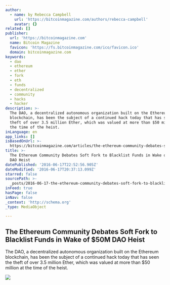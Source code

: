 ```yaml
---
author:
  - name: by Rebecca Campbell
    url: 'https://bitcoinmagazine.com/authors/rebecca-campbell'
    avatar: {}
related: []
publisher:
  url: 'https://bitcoinmagazine.com'
  name: Bitcoin Magazine
  favicon: 'https://fs.bitcoinmagazine.com/ico/favicon.ico'
  domain: bitcoinmagazine.com
keywords:
  - dao
  - ethereum
  - ether
  - fork
  - eth
  - funds
  - decentralized
  - community
  - hacks
  - hacker
description: >-
  The DAO, a decentralized autonomous organization built on the Ethereum
  blockchain, has been the subject of a continued hack today that has seen the
  theft of over 3.5 million Ether, which was valued at more than $50 million at
  the time of the heist.
inLanguage: en
app_links: []
isBasedOnUrl: >-
  https://bitcoinmagazine.com/articles/the-ethereum-community-debates-soft-fork-to-blacklist-funds-in-wake-of-m-dao-heist-1466193335
title: >-
  The Ethereum Community Debates Soft Fork to Blacklist Funds in Wake of $50M
  DAO Heist
datePublished: '2016-06-17T22:52:56.905Z'
dateModified: '2016-06-17T20:37:13.099Z'
starred: false
sourcePath: >-
  _posts/2016-06-17-the-ethereum-community-debates-soft-fork-to-blacklist-funds.md
inFeed: true
hasPage: false
inNav: false
_context: 'http://schema.org'
_type: MediaObject

---
```

<article style=""><h1>The Ethereum Community Debates Soft Fork to Blacklist Funds in Wake of $50M DAO Heist</h1><p>The DAO, a decentralized autonomous organization built on the Ethereum blockchain, has been the subject of a continued hack today that has seen the theft of over 3.5 million Ether, which was valued at more than $50 million at the time of the heist.</p><img src="https://fs.bitcoinmagazine.com/img/articles/the-ethereum-community-debates-soft-fork-to-blacklist-funds-in-wake-of-m-dao-heist.jpg" /></article>
